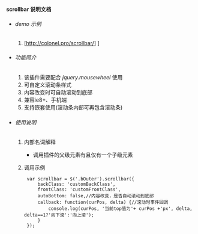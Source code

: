 #### scrollbar 说明文档

* ###### demo 示例
	1. [http://colonel.pro/scrollbar/]
]
* ###### 功能简介
	1. 该插件需要配合 *jquery.mousewheel* 使用
	2. 可自定义滚动条样式
	3. 内容改变时可自动滚动到底部
	4. 兼容ie8+、手机端
	5. 支持嵌套使用(滚动条内部可再包含滚动条)
    	
* ###### 使用说明
	1. 内部名词解释
		* 调用插件的父级元素有且仅有一个子级元素
	2. 调用示例  

			var scrollbar = $('.bOuter').scrollbar({  
			    backClass: 'customBackClass',
			    frontClass: 'customFrontClass',
			    autoBottom: false,//内容改变，是否自动滚动到底部
			    callback: function(curPos, delta) {//滚动时事件回调
			        console.log(curPos, '当前top值为'+ curPos +'px', delta, delta==1?'向下滚':'向上滚');
			    }
			});
